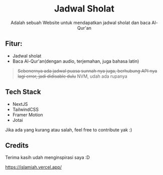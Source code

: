 <div align="center">
  <h1>Jadwal Sholat</h1> 
  <p>Adalah sebuah Website untuk mendapatkan jadwal sholat dan baca Al-Qur'an</p>
</div>

## Fitur:

- Jadwal sholat
- Baca Al-Qur'an(dengan audio, terjemahan, juga bahasa latin)

> ~~Sebenernya ada jadwal puasa sunnah nya juga, berhubung API nya lagi error, jadi didisable dulu~~ NVM, udah ada rupanya

## Tech Stack

- NextJS
- TailwindCSS
- Framer Motion
- Jotai

Jika ada yang kurang atau salah, feel free to contribute yak :)

## Credits

Terima kasih udah menginspirasi saya :D

https://islamiah.vercel.app/
